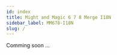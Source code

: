```yaml
---
id: index
title: Might and Magic 6 7 8 Merge I18N
sidebar_label: MM678-I18N
slug: /
---
```


Comming soon ...
